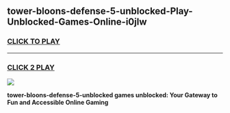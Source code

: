 
## tower-bloons-defense-5-unblocked-Play-Unblocked-Games-Online-i0jlw
<h3>
<a href="https://premium76.site?title=tower-bloons-defense-5-unblocked&ref=25A">CLICK TO PLAY</a></h3>
<hr>

<h3>
<a href="https://premium76.site?title=tower-bloons-defense-5-unblocked&ref=25A">CLICK 2 PLAY</a>
  
</h3>

<a href="https://premium76.site?title=tower-bloons-defense-5-unblocked&ref=25A"><img src="https://clearcache.store/games.png"></a>


**tower-bloons-defense-5-unblocked games unblocked: Your Gateway to Fun and Accessible Online Gaming**

